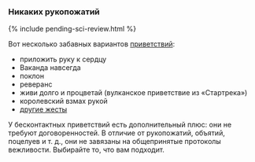 ### Никаких рукопожатий

{% include pending-sci-review.html %}

Вот несколько забавных вариантов [приветствий](https://twitter.com/figgyjam/status/1234659499169857536):
- приложить руку к сердцу
- Ваканда навсегда
- поклон
- реверанс
- живи долго и процветай (вулканское приветствие из «Стартрека»)
- королевский взмах рукой
- [другие жесты](https://www.facebook.com/rashiphop/videos/224963291966743/UzpfSTU1ODc3NTY4NToxMDE1NzE2NTYzODMyNTY4Ng/?q=coronavirus&epa=FILTERS&filters=eyJycF9hdXRob3IiOiJ7XCJuYW1lXCI6XCJhdXRob3JfZnJpZW5kc19mZWVkXCIsXCJhcmdzXCI6XCJcIn0ifQ%3D%3D)

У бесконтактных приветствий есть дополнительный плюс: они не требуют договоренностей. В отличие от рукопожатий, объятий, поцелуев и т. д., они не завязаны на общепринятые протоколы вежливости. Выбирайте то, что вам подходит.
